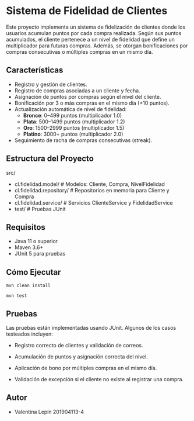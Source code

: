# Sistema de Fidelidad de Clientes

Este proyecto implementa un sistema de fidelización de clientes donde los usuarios acumulan puntos por cada compra realizada. Según sus puntos acumulados, el cliente pertenece a un nivel de fidelidad que define un multiplicador para futuras compras. Además, se otorgan bonificaciones por compras consecutivas o múltiples compras en un mismo día.

## Características

- Registro y gestión de clientes.
- Registro de compras asociadas a un cliente y fecha.
- Asignación de puntos por compras según el nivel del cliente.
- Bonificación por 3 o más compras en el mismo día (+10 puntos).
- Actualización automática de nivel de fidelidad:
  - **Bronce**: 0–499 puntos (multiplicador 1.0)
  - **Plata**: 500–1499 puntos (multiplicador 1.2)
  - **Oro**: 1500–2999 puntos (multiplicador 1.5)
  - **Platino**: 3000+ puntos (multiplicador 2.0)
- Seguimiento de racha de compras consecutivas (streak).

## Estructura del Proyecto
src/
- cl.fidelidad.model/ # Modelos: Cliente, Compra, NivelFidelidad
- cl.fidelidad.repository/ # Repositorios en memoria para Cliente y Compra
- cl.fidelidad.service/ # Servicios ClienteService y FidelidadService
- test/ # Pruebas JUnit

## Requisitos

- Java 11 o superior
- Maven 3.6+
- JUnit 5 para pruebas

## Cómo Ejecutar

```
mvn clean install

mvn test
```

## Pruebas
Las pruebas están implementadas usando JUnit. Algunos de los casos testeados incluyen:

- Registro correcto de clientes y validación de correos.

- Acumulación de puntos y asignación correcta del nivel.

- Aplicación de bono por múltiples compras en el mismo día.

- Validación de excepción si el cliente no existe al registrar una compra.

## Autor

- Valentina Lepín 201904113-4
